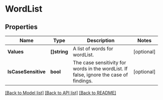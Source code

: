 # WordList

## Properties

Name | Type | Description | Notes
------------ | ------------- | ------------- | -------------
**Values** | **[]string** | A list of words for wordList. | [optional] 
**IsCaseSensitive** | **bool** | The case sensitivity for words in the wordList. If false, ignore the case of findings. | [optional] 

[[Back to Model list]](../README.md#documentation-for-models) [[Back to API list]](../README.md#documentation-for-api-endpoints) [[Back to README]](../README.md)


